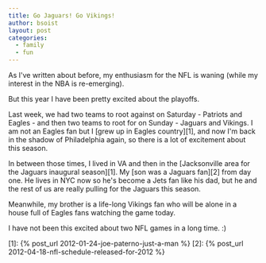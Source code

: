 ```yaml
---
title: Go Jaguars! Go Vikings!
author: bsoist
layout: post
categories:
  - family
  - fun
---
```

As I've written about before, my enthusiasm for the NFL is waning (while my interest in the NBA is re-emerging).

But this year I have been pretty excited about the playoffs.

Last week, we had two teams to root against on Saturday - Patriots and Eagles - and then two teams to root for on Sunday - Jaguars and Vikings. I am not an Eagles fan but I [grew up in Eagles country][1], and now I'm back in the shadow of Philadelphia again, so there is a lot of excitement about this season.

In between those times, I lived in VA and then in the [Jacksonville area for the Jaguars inaugural season][1]. My [son was a Jaguars fan][2] from day one. He lives in NYC now so he's become a Jets fan like his dad, but he and the rest of us are really pulling for the Jaguars this season.

Meanwhile, my brother is a life-long Vikings fan who will be alone in a house full of Eagles fans watching the game today.

I have not been this excited about two NFL games in a long time. :)

[1]: {% post_url 2012-01-24-joe-paterno-just-a-man %}
[2]: {% post_url 2012-04-18-nfl-schedule-released-for-2012 %}
